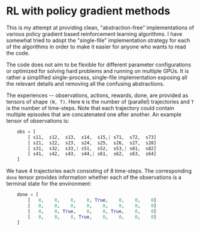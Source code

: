 # RL with policy gradient methods

This is my attempt at providing clean, "abstraction-free" implementations of
various policy gradient based reinforcement learning algorithms. I have somewhat
tried to adopt the "single-file" implementation strategy for each of the
algorithms in order to make it easier for anyone who wants to read the code.

The code does not aim to be flexible for different parameter configurations or
optimized for solving hard problems and running on multiple GPUs. It is rather a
simplified single-process, single-file implementation exposing all the relevant
details and removing all the confusing abstractions.

The experiences -- observations, actions, rewards, done, are provided as tensors
of shape `(N, T)`. Here `N` is the number of (parallel) trajectories and `T` is
the number of time-steps. Note that each trajectory could contain multiple
episodes that are concatenated one after another.
An example tensor of observations is:
```python
    obs = [
        [ s11,  s12,  s13,  s14,  s15,| s71,  s72,  s73]
        [ s21,  s22,  s23,  s24,  s25,  s26,  s27,  s28]
        [ s31,  s32,  s33,| s51,  s52,  s53,| s81,  s82]
        [ s41,  s42,  s43,  s44,| s61,  s62,  s63,  s64]
    ]
```

We have 4 trajectories each consisting of 8 time-steps. The corresponding `done`
tensor provides information whether each of the observations is a terminal state
for the environment:
```python
    done = [
        [   0,    0,    0,    0, True,    0,    0,    0]
        [   0,    0,    0,    0,    0,    0,    0,    0]
        [   0,    0, True,    0,    0, True,    0,    0]
        [   0,    0,    0, True,    0,    0,    0,    0]
    ]
```